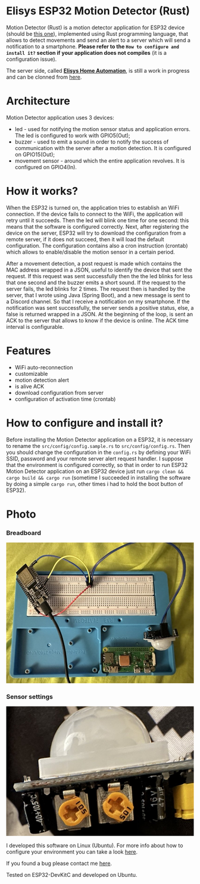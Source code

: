 # Elisys ESP32 Motion Detector (Rust)

Motion Detector (Rust) is a motion detector application for ESP32 device (should be [this one](https://docs.espressif.com/projects/esp-idf/en/latest/esp32/hw-reference/esp32/get-started-devkitc.html#get-started-esp32-devkitc-board-front)), implemented using Rust programming language, that allows to detect movements and send an alert to a server which will send a notification to a smartphone. **Please refer to the `How to configure and install it?` section if your application does not compiles** (it is a configuration issue).

The server side, called [**Elisys Home Automation**](https://github.com/goto-eof/elisys-home-automation), is still a work in progress and can be clonned from [here](https://github.com/goto-eof/elisys-home-automation).

# Architecture

Motion Detector application uses 3 devices:

- led - used for notifying the motion sensor status and application errors. The led is configured to work with GPIO5(Out);
- buzzer - used to emit a sound in order to notify the success of communication with the server after a motion detection. It is configured on GPIO15(Out);
- movement sensor - around which the entire application revolves. It is configured on GPIO4(In).

# How it works?

When the ESP32 is turned on, the application tries to establish an WiFi connection. If the device fails to connect to the WiFi, the application will retry until it succeeds. Then the led will blink one time for one second: this means that the software is configured correctly. Next, after registering the device on the server, ESP32 will try to download the configuration from a remote server, if it does not succeed, then it will load the default configuration. The configuration contains also a cron instruction (crontab) which allows to enable/disable the motion sensor in a certain period.

After a movement detection, a post request is made which contains the MAC address wrapped in a JSON, useful to identify the device that sent the request. If this request was sent successfully then the the led blinks for less that one second and the buzzer emits a short sound. If the request to the server fails, the led blinks for 2 times. The request then is handled by the server, that I wrote using Java (Spring Boot), and a new message is sent to a Discord channel. So that I receive a notification on my smartphone. If the notification was sent successfully, the server sends a positive status, else, a false is returned wrapped in a JSON.
At the beginning of the loop, is sent an ACK to the server that allows to know if the device is online. The ACK time interval is configurable.

# Features

- WiFi auto-reconnection
- customizable
- motion detection alert
- is alive ACK
- download configuration from server
- configuration of activation time (crontab)

# How to configure and install it?

Before installing the Motion Detector application on a ESP32, it is necessary to rename the `src/config/config.sample.rs` to `src/config/config.rs`. Then you should change the configuration in the `config.rs` by defining your WiFi SSID, password and your remote server alert request handler.
I suppose that the environment is configured correctly, so that in order to run ESP32 Motion Detector application on an ESP32 device just run `cargo clean && cargo build && cargo run` (sometime I succeeded in installing the software by doing a simple `cargo run`, other times i had to hold the boot button of ESP32).

# Photo

### Breadboard

![board](images/board.jpg)

### Sensor settings

![board](images/motion_sensor.jpg)

I developed this software on Linux (Ubuntu). For more info about how to configure your environment you can take a look [here](https://github.com/goto-eof/esp32-morse-rust/tree/master/morse_esp32).

If you found a bug please contact me [here](https://andre-i.eu/#contactme).

Tested on ESP32-DevKitC and developed on Ubuntu.
